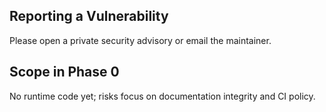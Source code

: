 ## Reporting a Vulnerability

Please open a private security advisory or email the maintainer.





## Scope in Phase 0

No runtime code yet; risks focus on documentation integrity and CI policy.

